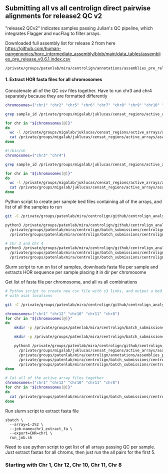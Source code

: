 ## Submitting all vs all centrolign direct pairwise alignments for release2 QC v2

"release2 QCv2" indicates samples passing Julian's QC pipeline, which integrates Flagger and
nucFlag to filter arrays.


Downloaded full assembly list for release 2 from here https://github.com/human-pangenomics/hprc_intermediate_assembly/blob/main/data_tables/assemblies_pre_release_v0.6.1.index.csv

```sh
/private/groups/patenlab/mira/centrolign/annotations/assemblies_pre_release_v0.6.1.index.csv
```

#### 1. Extract HOR fasta files for all chromosomes

Concatenate all of the QC csv files together. Have to run chr3 and chr4 separately because they are formatted differently

```sh
chromosomes=("chr1" "chr2" "chr5" "chr6" "chr7" "chr8" "chr9" "chr10" "chr11" "chr12" "chr13" "chr14" "chr15" "chr16" "chr17" "chr18" "chr19" "chr20" "chr21" "chr22" "chrX" "chrY")

grep sample_id /private/groups/migalab/juklucas/censat_regions/active_arrays/asat_arrays_chr1.csv > /private/groups/patenlab/mira/centrolign/batch_submissions/centrolign/release2_QC_v2/asat_arrays_wo_chr3_4.csv

for chr in "${chromosomes[@]}"
do
  wc -l /private/groups/migalab/juklucas/censat_regions/active_arrays/asat_arrays_${chr}.csv
  cat /private/groups/migalab/juklucas/censat_regions/active_arrays/asat_arrays_${chr}.csv | grep -v "sample_id" >> /private/groups/patenlab/mira/centrolign/batch_submissions/centrolign/release2_QC_v2/asat_arrays_wo_chr3_4.csv
done  

#!/bin/sh
chromosomes=("chr3" "chr4")

grep sample_id /private/groups/migalab/juklucas/censat_regions/active_arrays/asat_arrays_chr1.csv > /private/groups/patenlab/mira/centrolign/batch_submissions/centrolign/release2_QC_v2/asat_arrays_chr3_4.csv

for chr in "${chromosomes[@]}"
do
  wc -l /private/groups/migalab/juklucas/censat_regions/active_arrays/asat_arrays_${chr}.csv
  cat /private/groups/migalab/juklucas/censat_regions/active_arrays/asat_arrays_${chr}.csv | grep -v "sample_id" >> /private/groups/patenlab/mira/centrolign/batch_submissions/centrolign/release2_QC_v2/asat_arrays_chr3_4.csv
done  
```

Python script to create per sample bed files containing all of the arrays, and list of all the samples to run
```sh
git -C /private/groups/patenlab/mira/centrolign/github/centrolign_analysis pull

python3 /private/groups/patenlab/mira/centrolign/github/centrolign_analysis/analysis_notes/release2_QC_v2/parse_QC_csv.py \
  /private/groups/patenlab/mira/centrolign/batch_submissions/centrolign/release2_QC_v2/asat_arrays_wo_chr3_4.csv \
  /private/groups/patenlab/mira/centrolign/batch_submissions/centrolign/release2_QC_v2/per_smp_asat_beds/

# Chr 3 and Chr 4 
python3 /private/groups/patenlab/mira/centrolign/github/centrolign_analysis/analysis_notes/release2_QC_v2/parse_QC_csv.py \
  /private/groups/patenlab/mira/centrolign/batch_submissions/centrolign/release2_QC_v2/asat_arrays_chr3_4.csv \
  /private/groups/patenlab/mira/centrolign/batch_submissions/centrolign/release2_QC_v2/per_smp_asat_beds/
```

Slurm script to run on list of samples, downloads fasta file per sample and extracts HOR sequence per sample placing it in dir per chromosome

Get list of fasta file per chromosome, and all vs all combinations









```sh
# Python script to create new csv file with s3 links, and output a bed file
# with asat locations

git -C /private/groups/patenlab/mira/centrolign/github/centrolign_analysis pull

chromosomes=("chr1" "chr12" "chr10" "chr11" "chr8")
for chr in "${chromosomes[@]}"
do
    mkdir -p /private/groups/patenlab/mira/centrolign/batch_submissions/centrolign/release2_QC_v2/active_array_fastas/${chr}/

    mkdir -p /private/groups/patenlab/mira/centrolign/batch_submissions/centrolign/release2_QC_v2/active_array_beds/${chr}/

    python3 /private/groups/patenlab/mira/centrolign/github/centrolign_analysis/analysis_notes/release2_QC_v2/parse_QC_csv.py \
      /private/groups/migalab/juklucas/censat_regions/active_arrays/asat_arrays_${chr}.csv \
      /private/groups/patenlab/mira/centrolign/annotations/assemblies_pre_release_v0.6.1.index.csv \
      /private/groups/patenlab/mira/centrolign/batch_submissions/centrolign/release2_QC_v2/active_array_csvs/asat_arrays_${chr}.csv \
      /private/groups/patenlab/mira/centrolign/batch_submissions/centrolign/release2_QC_v2/active_array_beds/${chr}/
done

# Cat all of the active array files together
chromosomes=("chr1" "chr12" "chr10" "chr11" "chr8")
for chr in "${chromosomes[@]}"
do
  cat /private/groups/patenlab/mira/centrolign/batch_submissions/centrolign/release2_QC_v2/active_array_csvs/asat_arrays_${chr}.csv >> /private/groups/patenlab/mira/centrolign/batch_submissions/centrolign/release2_QC_v2/active_array_csvs/asat_arrays_all_chroms.csv
done
```
Run slurm script to extract fasta file
```
sbatch \
  --array=1-2%2 \
  --job-name=chr1_extract_fa \
  --export=CHR=chr1 \
  run_job.sh

```

Need to use python script to get list of all arrays passing QC per sample. Just extract fastas for all chroms, then just run the all pairs for the first 5.


### Starting with Chr 1, Chr 12, Chr 10, Chr 11, Chr 8
